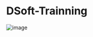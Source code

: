﻿# DSoft-Trainning
![image](https://github.com/dataiti/DSoft-Trainning/assets/104474689/bbd47932-4fcb-4fb3-b176-6daca184a192)

